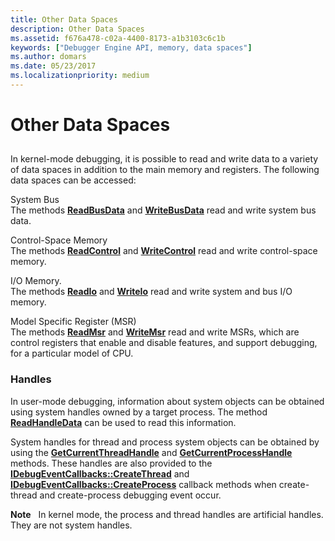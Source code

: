 ```yaml
---
title: Other Data Spaces
description: Other Data Spaces
ms.assetid: f676a478-c02a-4400-8173-a1b3103c6c1b
keywords: ["Debugger Engine API, memory, data spaces"]
ms.author: domars
ms.date: 05/23/2017
ms.localizationpriority: medium
---
```


# Other Data Spaces


## <span id="ddk_other_data_spaces_dbx"></span><span id="DDK_OTHER_DATA_SPACES_DBX"></span>


In kernel-mode debugging, it is possible to read and write data to a variety of data spaces in addition to the main memory and registers. The following data spaces can be accessed:

<span id="System_Bus"></span><span id="system_bus"></span><span id="SYSTEM_BUS"></span>System Bus  
The methods [**ReadBusData**](https://msdn.microsoft.com/library/windows/hardware/ff553519) and [**WriteBusData**](https://msdn.microsoft.com/library/windows/hardware/ff561371) read and write system bus data.

<span id="Control-Space_Memory"></span><span id="control-space_memory"></span><span id="CONTROL-SPACE_MEMORY"></span>Control-Space Memory  
The methods [**ReadControl**](https://msdn.microsoft.com/library/windows/hardware/ff553524) and [**WriteControl**](https://msdn.microsoft.com/library/windows/hardware/ff561374) read and write control-space memory.

<span id="i_o_memory."></span><span id="I_O_MEMORY."></span>I/O Memory.  
The methods [**ReadIo**](https://msdn.microsoft.com/library/windows/hardware/ff553573) and [**WriteIo**](https://msdn.microsoft.com/library/windows/hardware/ff561402) read and write system and bus I/O memory.

<span id="Model_Specific_Register__MSR_"></span><span id="model_specific_register__msr_"></span><span id="MODEL_SPECIFIC_REGISTER__MSR_"></span>Model Specific Register (MSR)  
The methods [**ReadMsr**](https://msdn.microsoft.com/library/windows/hardware/ff554292) and [**WriteMsr**](https://msdn.microsoft.com/library/windows/hardware/ff561424) read and write MSRs, which are control registers that enable and disable features, and support debugging, for a particular model of CPU.

### <span id="handles"></span><span id="HANDLES"></span> Handles

In user-mode debugging, information about system objects can be obtained using system handles owned by a target process. The method [**ReadHandleData**](https://msdn.microsoft.com/library/windows/hardware/ff553542) can be used to read this information.

System handles for thread and process system objects can be obtained by using the [**GetCurrentThreadHandle**](https://msdn.microsoft.com/library/windows/hardware/ff545904) and [**GetCurrentProcessHandle**](https://msdn.microsoft.com/library/windows/hardware/ff545816) methods. These handles are also provided to the [**IDebugEventCallbacks::CreateThread**](https://msdn.microsoft.com/library/windows/hardware/ff550713) and [**IDebugEventCallbacks::CreateProcess**](https://msdn.microsoft.com/library/windows/hardware/ff550697) callback methods when create-thread and create-process debugging event occur.

**Note**   In kernel mode, the process and thread handles are artificial handles. They are not system handles.

 

 

 






